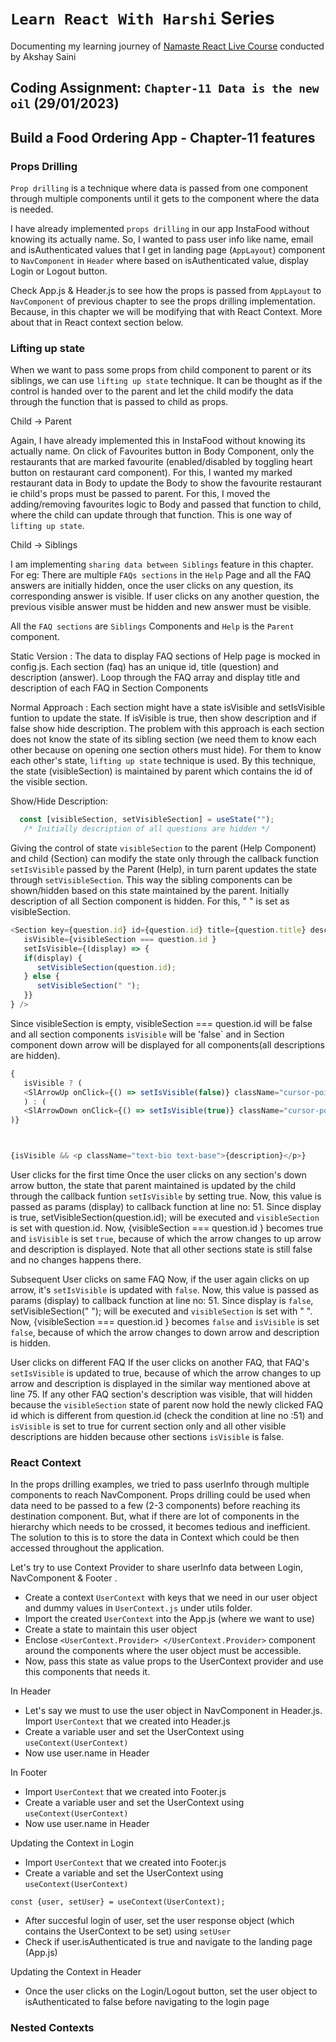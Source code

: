 # `Learn React With Harshi` Series 
   Documenting my learning journey of [Namaste React Live Course](https://learn.namastedev.com/) conducted by Akshay Saini

## Coding Assignment: `Chapter-11 Data is the new oil` (29/01/2023)

## Build a Food Ordering App - Chapter-11 features


### Props Drilling 

`Prop drilling` is a technique where data is passed from one component through multiple components until it gets to the component where the data is needed.

I have already implemented `props drilling` in our app InstaFood without knowing its actually name. So, I wanted to pass user info like name, email and isAuthenticated values that I get in landing page (`AppLayout`) component to `NavComponent` in `Header` where based on isAuthenticated value, display Login or Logout button.

Check App.js & Header.js to see how the props is passed from `AppLayout` to `NavComponent` of previous chapter to see the props drilling implementation. Because, in this chapter we will be modifying that with React Context. More about that in React context section below.

### Lifting up state

When we want to pass some props from child component to parent or its siblings, we can use `lifting up state` technique. It can be thought as if the control is handed over to the parent and let the child modify the data through the function that is passed to child as props.

<ans>Child -> Parent </ans>

Again, I have already implemented this in InstaFood without knowing its actually name. On click of Favourites button in Body Component, only the restaurants that are marked favourite (enabled/disabled by toggling heart button on restaurant card component). For this, I wanted my marked restaurant data in Body to update the Body to show the favourite restaurant ie child's props must be passed to parent. For this, I moved the adding/removing favourites logic to Body and passed that function to child, where the child can update through that function. This is one way of `lifting up state`. 

<ans> Child -> Siblings</ans>

I am implementing `sharing data between Siblings` feature in this chapter. For eg: There are multiple `FAQs sections` in the `Help` Page and all the FAQ answers are initially hidden, once the user clicks on any question, its corresponding answer is visible. If user clicks on any another question, the previous visible answer must be hidden and new answer must be visible. 

All the `FAQ sections` are `Siblings` Components and `Help` is the `Parent` component. 

<ans>Static Version : </ans>
The data to display FAQ sections of Help page is mocked in config.js. Each section (faq) has an unique id, title (question) and description (answer). Loop through the FAQ array and display title and description of each FAQ in Section Components 

Normal Approach : Each section might have a state isVisible and setIsVisible funtion to update the state. If isVisible is true, then show description and if false show hide description. The problem with this approach is each section does not know the state of its sibling section (we need them to know each other because on opening one section others must hide). For them to know each other's state, `lifting up state` technique is used. By this technique, the state (visibleSection) is maintained by parent which contains the id of the visible section. 


<ans>Show/Hide Description:</ans>

```javascript
  const [visibleSection, setVisibleSection] = useState("");
   /* Initially description of all questions are hidden */

```

Giving the control of state `visibleSection` to the parent (Help Component) and child (Section) can modify the state only through the callback function  `setIsVisible` passed by the Parent (Help), in turn parent updates the state through `setVisibleSection`. This way the sibling components can be shown/hidden based on this state maintained by the parent. Initially description of all Section component is hidden. For this, " " is set as visibleSection. 


```javascript
<Section key={question.id} id={question.id} title={question.title} description={question.description}
   isVisible={visibleSection === question.id }
   setIsVisible={(display) => {
   if(display) {
      setVisibleSection(question.id);
   } else {
      setVisibleSection(" ");
   }}
} />
```

Since visibleSection is empty, visibleSection === question.id will be false and all section components `isVisible` will be 'false` and in Section component down arrow will be displayed for all components(all descriptions are hidden). 

```javascript
{
   isVisible ? (
   <SlArrowUp onClick={() => setIsVisible(false)} className="cursor-pointer" />
   ) : (
   <SlArrowDown onClick={() => setIsVisible(true)} className="cursor-pointer" />
)}



{isVisible && <p className="text-bio text-base">{description}</p>}

```
<ans>User clicks for the first time</ans>
Once the user clicks on any section's down arrow button, the state that parent maintained is updated by the child through the callback funtion `setIsVisible` by setting true. Now, this value is passed as params (display) to callback function at line no: 51. Since display is true, setVisibleSection(question.id); will be executed and `visibleSection` is set with question.id. Now, {visibleSection === question.id } becomes true and `isVisible` is set `true`, because of which the arrow changes to up arrow and description is displayed. Note that all other sections state is still false and no changes happens there.

<ans>Subsequent User clicks on same FAQ</ans>
Now, if the user again clicks on up arrow, it's `setIsVisible` is updated with `false`. Now, this value is passed as params (display) to callback function at line no: 51. Since display is `false`, setVisibleSection(" "); will be executed and `visibleSection` is set with " ". Now, {visibleSection === question.id } becomes `false` and `isVisible` is set `false`, because of which the arrow changes to down arrow and description is hidden. 

<ans>User clicks on different FAQ</ans>
If the user clicks on another FAQ, that FAQ's `setIsVisible` is updated to true, because of which the arrow changes to up arrow and description is displayed in the similar way mentioned above at line 75. If any other FAQ section's description was visible, that will hidden because the `visibleSection` state of parent now hold the newly clicked FAQ id which is different from question.id (check the condition at line no :51) and `isVisible` is set to true for current section only and all other visible descriptions are hidden because other sections `isVisible` is false.

### React Context
In the props drilling examples, we tried to pass userInfo through multiple components to reach NavComponent. Props drilling could be used when data need to be passed to a few (2-3 components) before reaching its destination component. But, what if there are lot of components in the hierarchy which needs to be crossed, it becomes tedious and inefficient. The solution to this is to store the data in Context which could be then accessed throughout the application. 

Let's try to use Context Provider to share userInfo data between Login, NavComponent & Footer . 

- Create a context `UserContext` with keys that we need in our user object and dummy values in `UserContext.js` under utils folder. 
- Import the created `UserContext` into the App.js (where we want to use)
- Create a state to maintain this user object 
- Enclose `<UserContext.Provider> </UserContext.Provider>` component around the components where the  user object must be accessible. 
- Now, pass this state as value props to the UserContext provider and use this components that needs it.

<ans>In Header</ans>
- Let's say we must to use the user object in NavComponent in Header.js. Import `UserContext` that we created into Header.js
- Create a variable user and set the UserContext using `useContext(UserContext)`
- Now use user.name in Header 

<ans>In Footer</ans>
- Import `UserContext` that we created into Footer.js
- Create a variable user and set the UserContext using `useContext(UserContext)`
- Now use user.name in Header 

<ans>Updating the Context in Login</ans>
- Import `UserContext` that we created into Footer.js
- Create a variable and set the UserContext using `useContext(UserContext)`
```javscript 
const {user, setUser} = useContext(UserContext); 
```
- After succesful login of user, set the user response object (which contains the UserContext to be set) using `setUser` 
- Check if user.isAuthenticated is true and navigate to the landing page (App.js)

<ans>Updating the Context in Header</ans>
- Once the user clicks on the Login/Logout button, set the user object to isAuthenticated to false before navigating to the login page 


### Nested Contexts